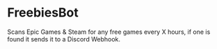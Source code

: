 # FreebiesBot
Scans Epic Games &amp; Steam for any free games every X hours, if one is found it sends it to a Discord Webhook.
